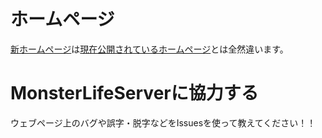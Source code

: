 # ホームページ
[新ホームページ](http://monster2408.php.xdomain.jp/)は[現在公開されているホームページ](http://www.mlserver.xyz)とは全然違います。

# MonsterLifeServerに協力する
ウェブページ上のバグや誤字・脱字などをIssuesを使って教えてください！！